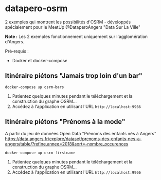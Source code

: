 # datapero-osrm

2 exemples qui montrent les possibilités d'OSRM - développés spécialement pour le MeetUp @DataperoAngers "Data Sur La Ville" 

**Note :** Les 2 exemples fonctionnement uniquement sur l'agglomération d'Angers.

Pré-requis :
* Docker et docker-compose

## Itinéraire piétons "Jamais trop loin d'un bar"

```
docker-compose up osrm-bars
```

1. Patientez quelques minutes pendant le téléchargement et la construction du graphe OSRM...
2. Accédez à l'application en utilisant l'URL `http://localhost:9966`

## Itinéraire piétons "Prénoms à la mode"

A partir du jeu de données Open Data "Prénoms des enfants nés à Angers" https://data.angers.fr/explore/dataset/prenoms-des-enfants-nes-a-angers/table/?refine.annee=2018&sort=-nombre_occurences

```
docker-compose up osrm-firstname
```

1. Patientez quelques minutes pendant le téléchargement et la construction du graphe OSRM...
2. Accédez à l'application en utilisant l'URL `http://localhost:9966`
